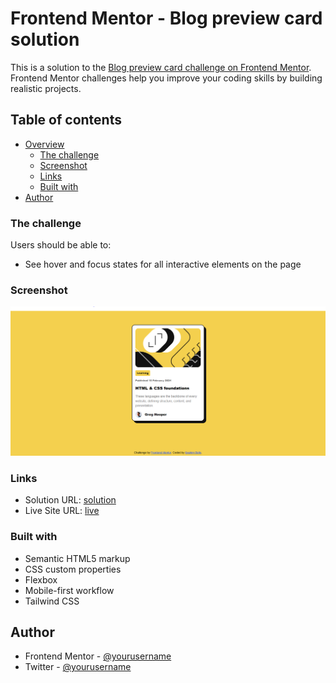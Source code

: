 # Frontend Mentor - Blog preview card solution

This is a solution to the [Blog preview card challenge on Frontend Mentor](https://www.frontendmentor.io/challenges/blog-preview-card-ckPaj01IcS). Frontend Mentor challenges help you improve your coding skills by building realistic projects.

## Table of contents

- [Overview](#overview)
  - [The challenge](#the-challenge)
  - [Screenshot](#screenshot)
  - [Links](#links)
  - [Built with](#built-with)
- [Author](#author)

### The challenge

Users should be able to:

- See hover and focus states for all interactive elements on the page

### Screenshot

![](blogpreview.PNG)

### Links

- Solution URL: [solution](https://www.frontendmentor.io/solutions/blog-preview-page-mobile-and-desktop-hmM-_m97Ag)
- Live Site URL: [live](https://repro123.github.io/Blog-Preview-Card/)

### Built with

- Semantic HTML5 markup
- CSS custom properties
- Flexbox
- Mobile-first workflow
- Tailwind CSS

## Author

- Frontend Mentor - [@yourusername](https://www.frontendmentor.io/profile/repro123)
- Twitter - [@yourusername](https://www.x.com/Dr_Repro)
